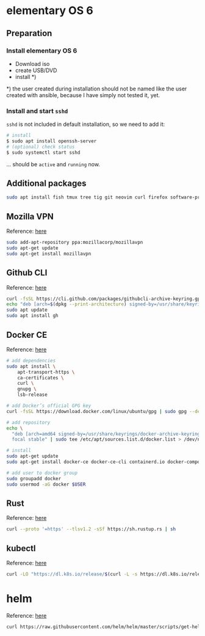# elementary OS 6

## Preparation

### Install elementary OS 6

- Download iso
- create USB/DVD
- install *)

*) the user created during installation should not be named like the user created with ansible, because I have simply not tested it, yet.

### Install and start `sshd`

`sshd` is not included in default installation, so we need to add it:

```bash
# install
$ sudo apt install openssh-server
# (optional) check status
$ sudo systemctl start sshd
```

... should be `active` and `running` now.


## Additional packages

```bash
sudo apt install fish tmux tree tig git neovim curl firefox software-properties-common
```

## Mozilla VPN

Reference: [here](https://support.mozilla.org/en-US/kb/how-install-mozilla-vpn-linux-computer)

```bash
sudo add-apt-repository ppa:mozillacorp/mozillavpn
sudo apt-get update
sudo apt-get install mozillavpn
```

## Github CLI

Reference: [here](https://github.com/cli/cli/blob/trunk/docs/install_linux.md#official-sources)

```bash
curl -fsSL https://cli.github.com/packages/githubcli-archive-keyring.gpg | sudo gpg --dearmor -o /usr/share/keyrings/githubcli-archive-keyring.gpg
echo "deb [arch=$(dpkg --print-architecture) signed-by=/usr/share/keyrings/githubcli-archive-keyring.gpg] https://cli.github.com/packages stable main" | sudo tee /etc/apt/sources.list.d/github-cli.list > /dev/null
sudo apt update
sudo apt install gh
```

## Docker CE

Reference: [here](https://docs.docker.com/engine/install/ubuntu/)

```bash
# add dependencies
sudo apt install \
    apt-transport-https \
    ca-certificates \
    curl \
    gnupg \
    lsb-release
```

```bash
# add Docker’s official GPG key
curl -fsSL https://download.docker.com/linux/ubuntu/gpg | sudo gpg --dearmor -o /usr/share/keyrings/docker-archive-keyring.gpg
```

```bash
# add repository
echo \
  "deb [arch=amd64 signed-by=/usr/share/keyrings/docker-archive-keyring.gpg] https://download.docker.com/linux/ubuntu \
  focal stable" | sudo tee /etc/apt/sources.list.d/docker.list > /dev/null
```

```bash
# install
sudo apt-get update
sudo apt-get install docker-ce docker-ce-cli containerd.io docker-compose
```

```bash
# add user to docker group
sudo groupadd docker
sudo usermod -aG docker $USER
```

## Rust

Reference: [here](https://www.rust-lang.org/tools/install)

```bash
curl --proto '=https' --tlsv1.2 -sSf https://sh.rustup.rs | sh
```

## kubectl

Reference: [here](https://kubernetes.io/docs/tasks/tools/install-kubectl-linux/#install-kubectl-binary-with-curl-on-linux)

```bash
curl -LO "https://dl.k8s.io/release/$(curl -L -s https://dl.k8s.io/release/stable.txt)/bin/linux/amd64/kubectl"
```

# helm

Reference: [here](https://helm.sh/docs/intro/install/#from-script)

```bash
curl https://raw.githubusercontent.com/helm/helm/master/scripts/get-helm-3 | bash
```
